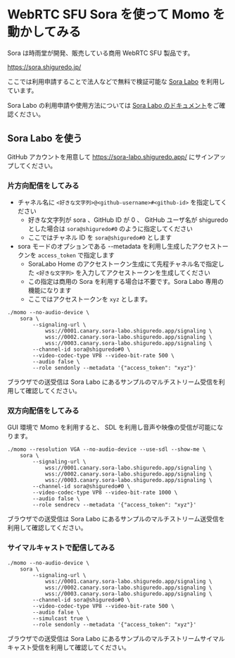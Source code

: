 # WebRTC SFU Sora を使って Momo を動かしてみる

Sora は時雨堂が開発、販売している商用 WebRTC SFU 製品です。

https://sora.shiguredo.jp/

ここでは利用申請することで法人などで無料で検証可能な [Sora Labo](https://sora-labo.shiguredo.app/) を利用しています。

Sora Labo の利用申請や使用方法については [Sora Labo のドキュメント](https://github.com/shiguredo/sora-labo-doc)をご確認ください。

## Sora Labo を使う

GitHub アカウントを用意して https://sora-labo.shiguredo.app/ にサインアップしてください。

### 片方向配信をしてみる

- チャネル名に `<好きな文字列>@<github-username>#<github-id>` を指定してください
    - 好きな文字列が sora 、GitHub ID が 0 、 GitHub ユーザ名が shiguredo とした場合は `sora@shiguredo#0` のように指定してください
    - ここではチャネル ID を `sora@shiguredo#0` とします
- sora モードのオプションである --metadata を利用し生成したアクセストークンを `access_token` で指定します
    - SoraLabo Home のアクセストークン生成にて先程チャネル名で指定した `<好きな文字列>` を入力してアクセストークンを生成してください
    - この指定は商用の Sora を利用する場合は不要です。Sora Labo 専用の機能になります
    - ここではアクセストークンを `xyz` とします。

```shell
./momo --no-audio-device \
    sora \
        --signaling-url \
            wss://0001.canary.sora-labo.shiguredo.app/signaling \
            wss://0002.canary.sora-labo.shiguredo.app/signaling \
            wss://0003.canary.sora-labo.shiguredo.app/signaling \
        --channel-id sora@shiguredo#0 \
        --video-codec-type VP8 --video-bit-rate 500 \
        --audio false \
        --role sendonly --metadata '{"access_token": "xyz"}'
```

ブラウザでの送受信は Sora Labo にあるサンプルのマルチストリーム受信を利用して確認してください。

### 双方向配信をしてみる

GUI 環境で Momo を利用すると、 SDL を利用し音声や映像の受信が可能になります。

```shell
./momo --resolution VGA --no-audio-device --use-sdl --show-me \
    sora \
        --signaling-url \
            wss://0001.canary.sora-labo.shiguredo.app/signaling \
            wss://0002.canary.sora-labo.shiguredo.app/signaling \
            wss://0003.canary.sora-labo.shiguredo.app/signaling \
        --channel-id sora@shiguredo#0 \
        --video-codec-type VP8 --video-bit-rate 1000 \
        --audio false \
        --role sendrecv --metadata '{"access_token": "xyz"}'
```

ブラウザでの送受信は Sora Labo にあるサンプルのマルチストリーム送受信を利用して確認してください。

### サイマルキャストで配信してみる

```shell
./momo --no-audio-device \
    sora \
        --signaling-url \
            wss://0001.canary.sora-labo.shiguredo.app/signaling \
            wss://0002.canary.sora-labo.shiguredo.app/signaling \
            wss://0003.canary.sora-labo.shiguredo.app/signaling \
        --channel-id sora@shiguredo#0 \
        --video-codec-type VP8 --video-bit-rate 500 \
        --audio false \
        --simulcast true \
        --role sendonly --metadata '{"access_token": "xyz"}'
```

ブラウザでの送受信は Sora Labo にあるサンプルのマルチストリームサイマルキャスト受信を利用して確認してください。
